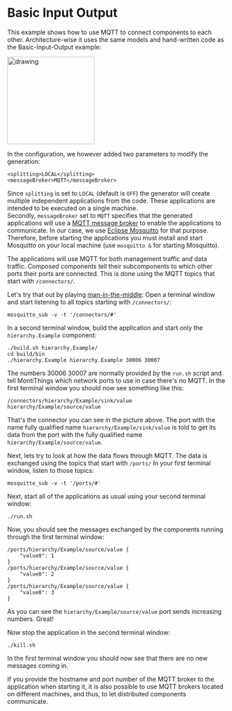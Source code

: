 <!-- (c) https://github.com/MontiCore/monticore -->
# Basic Input Output

This example shows how to use MQTT to connect components to each other.
Architecture-wise it uses the same models and hand-written code as the 
Basic-Input-Output example:

<img src="../../docs/BasicInputOutput.png" alt="drawing" height="200px"/>

In the configuration, we however added two parameters to modify the generation:
```
<splitting>LOCAL</splitting>
<messageBroker>MQTT</messageBroker>
```

Since `splitting` is set to `LOCAL` (default is `OFF`) the generator will create 
multiple independent applications from the code. 
These applications are intended to be executed on a single machine.  
Secondly, `messageBroker` set to `MQTT` specifies that the generated 
applications will use a [MQTT message broker][mqtt] to enable the applications 
to communicate. 
In our case, we use [Eclipse Mosquitto][mosquitto] for that purpose. 
Therefore, before starting the applications you must install and start 
Mosquitto on your local machine (use `mosquitto &` for starting Mosquitto). 

The applications will use MQTT for both management traffic and data traffic.
Composed components tell their subcomponents to which other ports their ports
are connected.
This is done using the MQTT topics that start with `/connectors/`. 

Let's try that out by playing [man-in-the-middle][mitm]: 
Open a terminal window and start listening to all topics starting with 
`/connectors/`: 
```
mosquitto_sub -v -t '/connectors/#'
```
In a second terminal window, build the application and start only the 
`hierarchy.Example` component:
```
./build.sh hierarchy.Example/
cd build/bin
./hierarchy.Example hierarchy.Example 30006 30007
```

The numbers 30006 30007 are normally provided by the `run.sh` script and tell 
MontiThings which network ports to use in case there's no MQTT. 
In the first terminal window you should now see something like this:
```
/connectors/hierarchy/Example/sink/value hierarchy/Example/source/value
```
That's the connector you can see in the picture above. 
The port with the name fully qualified name `hierarchy/Example/sink/value` is 
told to get its data from the port with the fully qualified name 
`hierarchy/Example/source/value`. 


Next, lets try to look at how the data flows through MQTT. 
The data is exchanged using the topics that start with `/ports/`
In your first terminal window, listen to those topics:
```
mosquitto_sub -v -t '/ports/#'
```
Next, start all of the applications as usual using your second terminal window:
```
./run.sh
```

Now, you should see the messages exchanged by the components running through 
the first terminal window:
```
/ports/hierarchy/Example/source/value {
    "value0": 1
}
/ports/hierarchy/Example/source/value {
    "value0": 2
}
/ports/hierarchy/Example/source/value {
    "value0": 3
}
```
As you can see the `hierarchy/Example/source/value` port sends increasing 
numbers. Great!

Now stop the application in the second terminal window:
```
./kill.sh
```
In the first terminal window you should now see that there are no new messages 
coming in.

If you provide the hostname and port number of the MQTT broker to the 
application when starting it, it is also possible to use MQTT brokers located on
different machines, and thus, to let distributed components communicate.


[mqtt]: https://en.wikipedia.org/wiki/MQTT
[mitm]: https://en.wikipedia.org/wiki/Man-in-the-middle_attack
[mosquitto]: https://mosquitto.org/